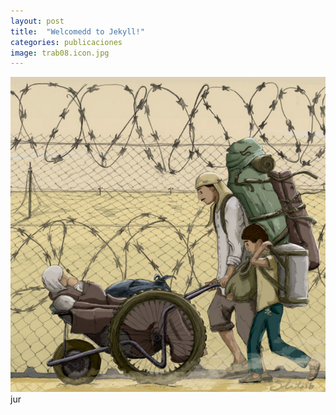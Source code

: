 ```yaml
---
layout: post
title:  "Welcomedd to Jekyll!"
categories: publicaciones
image: trab08.icon.jpg
---
```


![imagen](/img/trab08.jpg)
jur